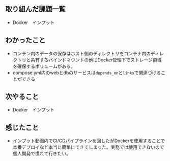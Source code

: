 ## 取り組んだ課題一覧 
- Docker　インプット
## わかったこと
- コンテン内のデータの保存はホスト側のディレクトリをコンテナ内のディレクトリと共有するバインドマウントの他にDocker管理下でストレージ領域を確保するボリュームがある。 
- compose.yml内のwebとdbのサービスは`depends_on`と`links`で関連づけることができる
## 次やること  
- Docker　インプット
## 感じたこと 
- インプット動画内でCI/CDパイプラインを回したがDockerを使用することで本番デプロイなど本当に簡単にできてしまった。実務では使用できないので個人開発で慣れて行きたい。      